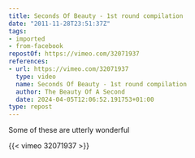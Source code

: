 ```yaml
---
title: Seconds Of Beauty - 1st round compilation
date: "2011-11-28T23:51:37Z"
tags:
- imported
- from-facebook
repostOf: https://vimeo.com/32071937
references:
- url: https://vimeo.com/32071937
  type: video
  name: Seconds Of Beauty - 1st round compilation
  author: The Beauty Of A Second
  date: 2024-04-05T12:06:52.191753+01:00
type: repost
---
```

Some of these are utterly wonderful

{{< vimeo 32071937 >}}
